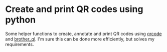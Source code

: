 # Create and print QR codes using python

Some helper functions to create, annotate and print QR codes using [qrcode](https://pypi.org/project/qrcode/) and [brother_ql](https://pypi.org/project/brother-ql/). I'm sure this can be done more efficiently, but solves my requirements.
